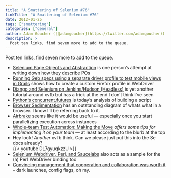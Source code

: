 ```yaml
---
title: "A Smattering of Selenium #76"
linkTitle: "A Smattering of Selenium #76"
date: 2012-01-25
tags: ["smattering"]
categories: ["general"]
author: Adam Goucher ([@adamgoucher](https://twitter.com/adamgoucher))
description: >
  Post ten links, find seven more to add to the queue.
---
```


Post ten links, find seven more to add to the queue.

*   [Selenium Page Objects and Abstraction](http://www.devguli.com/blog/eng/selenium-page-objects-and-abstraction/) is one person’s attempt at writing down how they describe POs
*   [Running Geb specs using a separate driver profile to test mobile views in Grails](http://fbflex.wordpress.com/2012/01/18/running-geb-specs-using-a-separate-driver-profile-to-test-mobile-views-in-grails/) shows how to create a custom Firefox profile in WebDriver
*   [Django and Selenium on Jenkins/Hudson (Headless)](http://www.xairon.net/2012/01/django-and-selenium-on-jenkinshudson-headless/) is yet another tutorial around xvfb but has a trick at the end I don’t think I’ve seen
*   [Python’s concurrent.futures](http://www.dalkescientific.com/writings/diary/archive/2012/01/19/concurrent.futures.html) is today’s analysis of building a script
*   [Browser Sedimentation](http://www.tbray.org/ongoing/When/201x/2012/01/22/Confusing-Browser) has an outstanding diagram of whats what in a browser. I know I’ll be referring back to it.
*   [Airbrake](http://airbrake.io/pages/home) seems like it would be useful — especially once you start parallelizing execution across instances
*   [Whole-team Test Automation: Making the Move](http://test.techwell.com/comment/reply/119241) _offers some tips for implementing it on your team_ — at least according to the blurb at the top
*   Hey look! _Another_ xvfb think. Can we please just put this into the Se docs already?  
    {{< youtube DL7gyuqkzzU >}}
*   [Selenium Webdriver, Perl, and Saucelabs](http://danzorx.tumblr.com/post/15330968896/selenium-webdriver-perl-and-saucelabs) also acts as a sample for the (a) Perl WebDriver binding too
*   [Convincing management that cooperation and collaboration was worth it](http://www.kitchensoap.com/2012/01/05/convincing-management-that-cooperation-and-collaboration-was-worth-it/) – dark launches, config flags, oh my.
